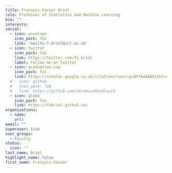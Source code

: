 ```yaml
---
title: François-Xavier Briol
role: Professor of Statistics and Machine Learning
bio: ""
interests:
social:
  - icon: envelope
    icon_pack: fas
    link: 'mailto:f.briol@ucl.ac.uk'
  - icon: twitter
    icon_pack: fab
    link: https://twitter.com/fx_briol
    label: Follow me on Twitter
  - icon: graduation-cap
    icon_pack: fas
    link: https://scholar.google.co.uk/citations?user=yLBYtAwAAAAJ&hl=en
  # - icon: github
  #   icon_pack: fab
  #   link: https://github.com/JeremiasKnoblauch
  - icon: globe
    icon_pack: fas
    link: https://fxbriol.github.io/
organizations:
  - name: 
    url: 
email: ""
superuser: true
user_groups:
  - Faculty
status:
  icon: ""
last_name: Briol
highlight_name: false
first_name: François-Xavier
---
```

<!-- BIO

{style="text-align: justify;"} -->
